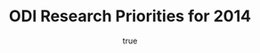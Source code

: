 ---
id: http://contentapi.theodi.org/odi-research-priorities-for-2014.json
web_url: http://theodi.org/blog/odi-research-priorities-for-2014
slug: odi-research-priorities-for-2014
title: ODI Research Priorities for 2014
format: article
updated_at: '2015-09-11T10:55:26+01:00'
created_at: '2014-02-24T17:28:20+00:00'
tag_ids:
- blog
tags:
- id: http://contentapi.theodi.org/tags/articles/blog.json
  web_url: 
  title: Blog Post
  details:
    description: Blog Post
    short_description: 
    type: article
  content_with_tag:
    id: http://contentapi.theodi.org/with_tag.json?article=blog
    web_url: http://theodi.org/tags/blog
    slug: blog
  parent: 
related:
- id: http://contentapi.theodi.org/research.json
  web_url: http://theodi.org/research
  slug: research
  title: Research
  format: article
  updated_at: '2015-09-11T10:57:46+01:00'
  created_at: '2013-10-17T11:39:51+01:00'
  tag_ids:
  - page
  - research
  - open-data
- id: http://contentapi.theodi.org/odi-researchers-nominated-for-best-paper-award-at-cedem14.json
  web_url: http://theodi.org/news/odi-researchers-nominated-for-best-paper-award-at-cedem14
  slug: odi-researchers-nominated-for-best-paper-award-at-cedem14
  title: ODI researchers nominated for Best Paper Award at CeDEM14
  format: article
  updated_at: '2015-09-11T10:55:43+01:00'
  created_at: '2014-05-28T16:40:06+01:00'
  tag_ids:
  - news
- id: http://contentapi.theodi.org/letter-to-santa-2013.json
  web_url: http://theodi.org/blog/letter-to-santa-2013
  slug: letter-to-santa-2013
  title: An open letter to Santa and a vision of open data for 2014
  format: article
  updated_at: '2015-09-11T10:54:02+01:00'
  created_at: '2013-12-20T20:44:03+00:00'
  tag_ids:
  - blog
- id: http://contentapi.theodi.org/odi-node-knowledge-feb-2014.json
  web_url: http://theodi.org/blog/odi-node-knowledge-feb-2014
  slug: odi-node-knowledge-feb-2014
  title: Node knowledge - Feb 2014
  format: article
  updated_at: '2015-09-11T10:54:50+01:00'
  created_at: '2014-02-22T21:35:57+00:00'
  tag_ids:
  - blog
details:
  need_id: 
  business_proposition: false
  description: ''
  excerpt: 'In our first full year of operation, ODI Research will be focused on two
    key priorities: building the evidence base that demonstrates the impact of open
    data, and researching the infrastructures and methods that will transform how
    people discover open data that’s relevant to them and their needs. Read on to
    find out why we choose these topics, and about our other plans for the year.'
  language: en
  need_extended_font: false
  url: ''
  content: |
    <p><strong>In our first full year of operation, ODI Research will be focused on two key priorities: building the evidence base that demonstrates the impact of open data, and researching the infrastructures and methods that will transform how people discover open data that&rsquo;s relevant to them and their needs. Read on to find out why we choose these topics, and about our other plans for the year.</strong></p>

    <p>It&rsquo;s not uncommon for research to be seen as an optional extra &ndash; a &ldquo;nice to have&rdquo; to be invested in when times are good, and scaled back when finances are stretched. An alternative perspective says invest in research during a downturn, thereby ensuring you have rewards to reap when economics improve.</p>

    <p>From my perspective as Head of <a rel="external" href="http://theodi.org/research">Research</a> at the ODI I see things differently. The ODI is a non-profit with a mission to support the success of others through open data, and therefore ODI research should serve a sustaining function for the community as a whole. Understanding and addressing open challenges in open data should be our core business.</p>

    <p>It&rsquo;s this perspective that&rsquo;s driving our research agenda in 2014. Strictly-speaking, open data has been around for aeons, at least when you live at Web speed it has, but awareness is only now spilling over into the mainstream. With this, the ODI and open data in general have been enjoying an incredible honeymoon period. There have been many macro-economic studies that demonstrate the value of open data, but we need to supplement these with more detailed evidence that helps governments and other organisations make decisions about their open data strategies.</p>

    <p>For this reason, the first of our two highest priorities for ODI research in 2014 is in building this evidence base. Some of it exists already, in case studies, research reports, academic papers, and anecdotes from those at the vanguard of open data. This is a great start, but we need to be much more systematic in collating this evidence, and more comprehensive &ndash; not least to help feed the <a rel="external" href="http://theodi.org/courses">ODI training programme</a> with compelling examples of open data impact. We also, as the evidence base matures, will need to set higher standards for ourselves in terms of depth and rigour. A diversity of styles of evidence will always be important, as each will speak to different audiences, but we need to be confident that at the core is a research base of the highest scholarly standards.</p>

    <p>It&rsquo;s not for the ODI to be the sole developer of this evidence base &ndash; far from it. There are many stakeholders who are already actively contributing, and we hope that number will grow significantly. Where I believe the ODI can bring greatest value is in acting as a convenor and a focal point for this evidence base, and this will be our initial emphasis.</p>

    <p>The other top priority of 2014 also speaks directly to the theme of sustaining &ndash; in this case of the momentum and energy of those working with open data. One of the most persistent questions posed by potential consumers is &ldquo;where can I find the data?&rdquo;. As yet there&rsquo;s no credible answer to this question. A common response is to list a number of places to start looking, often followed by a list of caveats offered in the name of expectation management. This situation is neither acceptable or sustainable, on practical or credibility grounds, if open data is to continue its current trajectory. </p>

    <p>To begin addressing this, we are collaborating with one of our commercial partners to develop a substantial research project exploring methods for open data discovery that will scale to massive numbers of data sets distributed across massive numbers of internet domains. We anticipate a range of applications of the research outcomes, not least the potential to support smart cities by tying together the vast and heterogeneous data resources generated in and relevant to a particular urban area.</p>

    <p>As we explore this research direction, our FP7 research projects <a rel="external" href="http://opendatamonitor.eu/">OpenDataMonitor</a> and <a rel="external" href="http://dapaas.eu/">DaPaaS</a> will continue to provide inspiration and insight regarding, respectively, how open data deployment is evolving, and how the needs of open data publishers and consumers can best be met. ODI tools and services, such as <a rel="external" href="https://certificates.theodi.org/">Open Data Certificates</a> and <a rel="external" href="http://csvlint.io/">CSVLint</a>, will also provide frameworks against which we can assess how data is being published and where there are opportunities for improvement.</p>

    <p>With those priorities on our agenda it&rsquo;s going to a busy year for the ODI research team, but we also have our sights set on issues even closer to home. With the ODI in its second full year of operations, now is the time to review the metrics we use to measure our own success. Just as we&rsquo;ll be researching the evidence of open data impacts more broadly, we&rsquo;ll also be getting more rigorous and systematic about measuring the impacts of the ODI itself, be they economic, social or environmental. Naturally we&rsquo;ll do everything we can in the open.</p>
  media_enquiries_name: ''
  media_enquiries_email: ''
  media_enquiries_telephone: ''
  alternative_title: ''
  organizations:
  - name: Open Data Institute (ODI)
    slug: odi-open-data-institute
    web_url: http://theodi.org/odi-open-data-institute
  author: {}
  nodes: []
author: {}
nodes: []
organizations:
- name: Open Data Institute (ODI)
  slug: odi-open-data-institute
  web_url: http://theodi.org/odi-open-data-institute
related_external_links: []
---